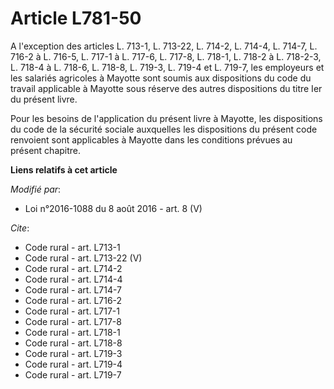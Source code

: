 # Article L781-50

A l'exception des articles L. 713-1, L. 713-22, L. 714-2, L. 714-4, L. 714-7, L. 716-2 à L. 716-5, L. 717-1 à L. 717-6, L.
717-8, L. 718-1, L. 718-2 à L. 718-2-3, L. 718-4 à L. 718-6, L. 718-8, L. 719-3, L. 719-4 et L. 719-7, les employeurs et les
salariés agricoles à Mayotte sont soumis aux dispositions du code du travail applicable à Mayotte sous réserve des autres
dispositions du titre Ier du présent livre. 

Pour les besoins de l'application du présent livre à Mayotte, les dispositions du code de la sécurité sociale auxquelles les
dispositions du présent code renvoient sont applicables à Mayotte dans les conditions prévues au présent chapitre.

**Liens relatifs à cet article**

_Modifié par_:

  - Loi n°2016-1088 du 8 août 2016 - art. 8 (V)

_Cite_:

  - Code rural - art. L713-1
  - Code rural - art. L713-22 (V)
  - Code rural - art. L714-2
  - Code rural - art. L714-4
  - Code rural - art. L714-7
  - Code rural - art. L716-2
  - Code rural - art. L717-1
  - Code rural - art. L717-8
  - Code rural - art. L718-1
  - Code rural - art. L718-8
  - Code rural - art. L719-3
  - Code rural - art. L719-4
  - Code rural - art. L719-7
